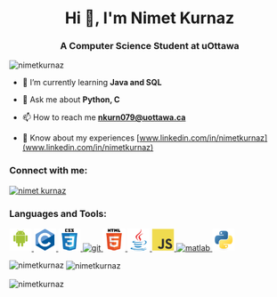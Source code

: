 <h1 align="center">Hi 👋, I'm Nimet Kurnaz</h1>
<h3 align="center">A Computer Science Student at uOttawa</h3>

<p align="left"> <img src="https://komarev.com/ghpvc/?username=nimetkurnaz&label=Profile%20views&color=0e75b6&style=flat" alt="nimetkurnaz" /> </p>


- 🌱 I’m currently learning **Java and SQL**

- 💬 Ask me about **Python, C**

- 📫 How to reach me **nkurn079@uottawa.ca**

- 📄 Know about my experiences [www.linkedin.com/in/nimetkurnaz](www.linkedin.com/in/nimetkurnaz)

<h3 align="left">Connect with me:</h3>
<p align="left">
<a href="https://linkedin.com/in/nimet kurnaz" target="blank"><img align="center" src="https://raw.githubusercontent.com/rahuldkjain/github-profile-readme-generator/master/src/images/icons/Social/linked-in-alt.svg" alt="nimet kurnaz" height="30" width="40" /></a>
</p>

<h3 align="left">Languages and Tools:</h3>
<p align="left"> <a href="https://developer.android.com" target="_blank" rel="noreferrer"> <img src="https://raw.githubusercontent.com/devicons/devicon/master/icons/android/android-original-wordmark.svg" alt="android" width="40" height="40"/> </a> <a href="https://www.cprogramming.com/" target="_blank" rel="noreferrer"> <img src="https://raw.githubusercontent.com/devicons/devicon/master/icons/c/c-original.svg" alt="c" width="40" height="40"/> </a> <a href="https://www.w3schools.com/css/" target="_blank" rel="noreferrer"> <img src="https://raw.githubusercontent.com/devicons/devicon/master/icons/css3/css3-original-wordmark.svg" alt="css3" width="40" height="40"/> </a> <a href="https://git-scm.com/" target="_blank" rel="noreferrer"> <img src="https://www.vectorlogo.zone/logos/git-scm/git-scm-icon.svg" alt="git" width="40" height="40"/> </a> <a href="https://www.w3.org/html/" target="_blank" rel="noreferrer"> <img src="https://raw.githubusercontent.com/devicons/devicon/master/icons/html5/html5-original-wordmark.svg" alt="html5" width="40" height="40"/> </a> <a href="https://www.java.com" target="_blank" rel="noreferrer"> <img src="https://raw.githubusercontent.com/devicons/devicon/master/icons/java/java-original.svg" alt="java" width="40" height="40"/> </a> <a href="https://developer.mozilla.org/en-US/docs/Web/JavaScript" target="_blank" rel="noreferrer"> <img src="https://raw.githubusercontent.com/devicons/devicon/master/icons/javascript/javascript-original.svg" alt="javascript" width="40" height="40"/> </a> <a href="https://www.mathworks.com/" target="_blank" rel="noreferrer"> <img src="https://upload.wikimedia.org/wikipedia/commons/2/21/Matlab_Logo.png" alt="matlab" width="40" height="40"/> </a> <a href="https://www.python.org" target="_blank" rel="noreferrer"> <img src="https://raw.githubusercontent.com/devicons/devicon/master/icons/python/python-original.svg" alt="python" width="40" height="40"/> </a> </p>

<p><img align="left" src="https://github-readme-stats.vercel.app/api/top-langs?username=nimetkurnaz&show_icons=true&locale=en&layout=compact" alt="nimetkurnaz" /></p>

<p>&nbsp;<img align="center" src="https://github-readme-stats.vercel.app/api?username=nimetkurnaz&show_icons=true&locale=en" alt="nimetkurnaz" /></p>

<p><img align="center" src="https://github-readme-streak-stats.herokuapp.com/?user=nimetkurnaz&" alt="nimetkurnaz" /></p>


